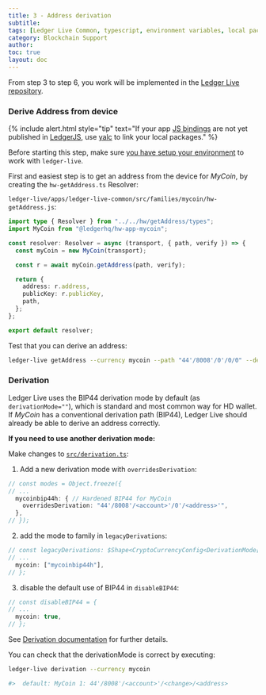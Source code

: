 ```yaml
---
title: 3 - Address derivation
subtitle:
tags: [Ledger Live Common, typescript, environment variables, local packages]
category: Blockchain Support
author:
toc: true
layout: doc
---
```


From step 3 to step 6, you work will be implemented in the [Ledger Live repository](https://github.com/LedgerHQ/ledger-live/tree/main/libs/ledger-live-common). 

### Derive Address from device

<!--  -->
{% include alert.html style="tip" text="If your app <a href='../js-bindings'>JS bindings</a> are not yet published in <a href='https://github.com/LedgerHQ/ledgerjs'>LedgerJS</a>, use <a href='../yalc'>yalc</a> to link your local packages." %}
<!--  -->

Before starting this step, make sure [you have setup your environment](../live-common/) to work with `ledger-live`.

First and easiest step is to get an address from the device for <i>MyCoin</i>, by creating the `hw-getAddress.ts` Resolver:

`ledger-live/apps/ledger-live-common/src/families/mycoin/hw-getAddress.js`:

```ts
import type { Resolver } from "../../hw/getAddress/types";
import MyCoin from "@ledgerhq/hw-app-mycoin";

const resolver: Resolver = async (transport, { path, verify }) => {
  const myCoin = new MyCoin(transport);

  const r = await myCoin.getAddress(path, verify);

  return {
    address: r.address,
    publicKey: r.publicKey,
    path,
  };
};

export default resolver;
```

Test that you can derive an address:

```sh
ledger-live getAddress --currency mycoin --path "44'/8008'/0'/0/0" --derivationMode ""
```

### Derivation

Ledger Live uses the BIP44 derivation mode by default (as `derivationMode=""`), which is standard and most common way for HD wallet.
If <i>MyCoin</i> has a conventional derivation path (BIP44), Ledger Live should already be able to derive an address correctly.

**If you need to use another derivation mode:**

Make changes to [`src/derivation.ts`](https://github.com/LedgerHQ/ledger-live/tree/main/libs/ledger-live-common/src/derivation.ts):

1. Add a new derivation mode with `overridesDerivation`:
  ```ts
  // const modes = Object.freeze({
  // ...
    mycoinbip44h: { // Hardened BIP44 for MyCoin
      overridesDerivation: "44'/8008'/<account>'/0'/<address>'",
    },
  // });
  ```
2. add the mode to family in `legacyDerivations`:
  ```ts
  // const legacyDerivations: $Shape<CryptoCurrencyConfig<DerivationMode[]>> = {
  // ...
    mycoin: ["mycoinbip44h"],
  // };
  ```
3. disable the default use of BIP44 in `disableBIP44`:
  ```ts
  // const disableBIP44 = {
  // ...
    mycoin: true,
  // };
  ```

See [Derivation documentation](https://github.com/LedgerHQ/ledger-live/tree/main/libs/ledger-live-common/docs/derivation.md) for further details.

You can check that the derivationMode is correct by executing:

```sh
ledger-live derivation --currency mycoin

#>  default: MyCoin 1: 44'/8008'/<account>'/<change>/<address>
```